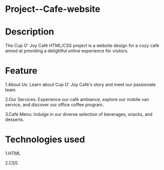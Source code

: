 # Project--Cafe-website
# Description
The Cup O' Joy Café HTML/CSS project is a website design for a cozy café aimed at providing a delightful online experience for visitors.

# Feature
1.About Us:
Learn about Cup O' Joy Café's story and meet our passionate team.

2.Our Services:
Experience our café ambiance, explore our mobile van service, and discover our office coffee program.

3.Café Menu:
Indulge in our diverse selection of beverages, snacks, and desserts.

# Technologies used
1.HTML

2.CSS
